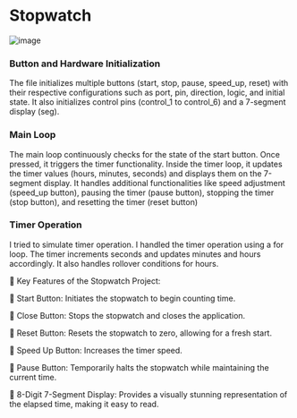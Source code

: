 # Stopwatch

![image](https://github.com/Mazen-Omar/Stopwatch/assets/112568201/67e27d7a-6696-4225-97e9-de65d64bf05c)


### Button and Hardware Initialization
The file initializes multiple buttons (start, stop, pause, speed_up, reset) with their respective configurations such as port, pin, direction, logic, and initial state.
It also initializes control pins (control_1 to control_6) and a 7-segment display (seg).

### Main Loop
The main loop continuously checks for the state of the start button. Once pressed, it triggers the timer functionality.
Inside the timer loop, it updates the timer values (hours, minutes, seconds) and displays them on the 7-segment display.
It handles additional functionalities like speed adjustment (speed_up button), pausing the timer (pause button), stopping the timer (stop button), and resetting the timer (reset button)

### Timer Operation
I tried to simulate timer operation. I handled the timer operation using a for loop. The timer increments seconds and updates minutes and hours accordingly. It also handles rollover conditions for hours.

🔑 Key Features of the Stopwatch Project:

🔘 Start Button: Initiates the stopwatch to begin counting time.

🔘 Close Button: Stops the stopwatch and closes the application.

🔘 Reset Button: Resets the stopwatch to zero, allowing for a fresh start.

🔘 Speed Up Button: Increases the timer speed.

🔘 Pause Button: Temporarily halts the stopwatch while maintaining the current time.

🔘 8-Digit 7-Segment Display: Provides a visually stunning representation of the elapsed time, making it easy to read.

